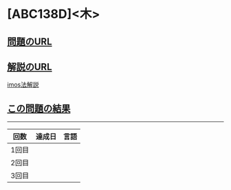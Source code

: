 # \[ABC138D\]\<木\>

## [問題のURL](https://atcoder.jp/contests/abc138/tasks/abc138_d)

## [解説のURL](https://blog.hamayanhamayan.com/entry/2019/08/19/024030)

[imos法解説](https://imoz.jp/algorithms/imos_method.html)

## [この問題の結果]()

---


| 回数 | 達成日 | 言語 |
| --- | ----- | ---- |
| 1回目 |  |  |
| 2回目 |  |  |
| 3回目 |  |  |
